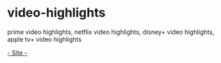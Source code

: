 # video-highlights

prime video highlights, netflix video highlights, disney+ video highlights, apple tv+ video highlights

[ - Site - ]([https://merukeru.github.io/video-highlights/])
